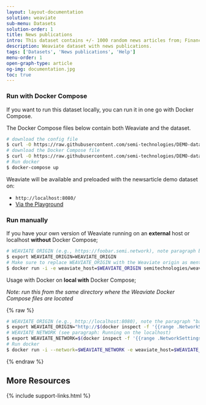 ```yaml
---
layout: layout-documentation
solution: weaviate
sub-menu: Datasets
solution-order: 1
title: News publications
intro: This dataset contains +/- 1000 random news articles from; Financial Times, New York Times, Guardian, Wallstreet Journal, CNN, Fox News, The Economist, New Yorker, Wired, Vogue, Game Informer.
description: Weaviate dataset with news publications.
tags: ['Datasets', 'News publications', 'Help']
menu-order: 1
open-graph-type: article
og-img: documentation.jpg
toc: true
---
```


### Run with Docker Compose

If you want to run this dataset locally, you can run it in one go with Docker Compose.

The Docker Compose files below contain both Weaviate and the dataset.

```bash
# download the config file
$ curl -O https://raw.githubusercontent.com/semi-technologies/DEMO-datasets/master/newspublications/config.yaml
# download the Docker Compose file
$ curl -O https://raw.githubusercontent.com/semi-technologies/DEMO-datasets/master/newspublications/docker-compose.yml
# Run docker
$ docker-compose up
```

Weaviate will be available and preloaded with the newsarticle demo dataset on:

- `http://localhost:8080/`
- [Via the Playground](http://playground.semi.technology/?weaviateUri=http%3A%2F%2Flocalhost%3A8080%2Fv1%2Fgraphql)

### Run manually

If you have your own version of Weaviate running on an **external** host or localhost **without** Docker Compose;

```bash
# WEAVIATE ORIGIN (e.g., https://foobar.semi.network), note paragraph basics for setting the local IP
$ export WEAVIATE_ORIGIN=WEAVIATE_ORIGIN
# Make sure to replace WEAVIATE_ORIGIN with the Weaviate origin as mentioned in the basics above
$ docker run -i -e weaviate_host=$WEAVIATE_ORIGIN semitechnologies/weaviate-demo-newspublications:latest
```

Usage with Docker on **local with** Docker Compose;

_Note: run this from the same directory where the Weaviate Docker Compose files are located_

{% raw %}
```bash
# WEAVIATE ORIGIN (e.g., http://localhost:8080), note the paragraph "basics" for setting the local IP
$ export WEAVIATE_ORIGIN="http://$(docker inspect -f '{{range .NetworkSettings.Networks}}{{.IPAddress}}{{end}}' ${PWD##*/}_weaviate_1):8080"
# WEAVIATE NETWORK (see paragraph: Running on the localhost)
$ export WEAVIATE_NETWORK=$(docker inspect -f '{{range .NetworkSettings.Networks}}{{.NetworkID}}{{end}}' ${PWD##*/}_weaviate_1)
# Run docker
$ docker run -i --network=$WEAVIATE_NETWORK -e weaviate_host=$WEAVIATE_ORIGIN semitechnologies/weaviate-demo-newspublications:latest
```
{% endraw %}

## More Resources

{% include support-links.html %}